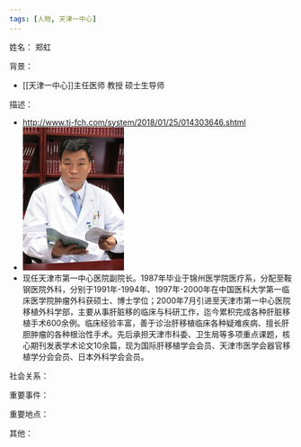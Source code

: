 ```yaml
---
tags: [人物, 天津一中心]
---
```


姓名：
郑虹

背景：
- [[天津一中心]]主任医师 教授 硕士生导师

描述：
- http://www.tj-fch.com/system/2018/01/25/014303646.shtml
- ![郑虹](assets/11192299_246178.jpg)
- 现任天津市第一中心医院副院长。1987年毕业于锦州医学院医疗系，分配至鞍钢医院外科，分别于1991年-1994年、1997年-2000年在中国医科大学第一临床医学院肿瘤外科获硕士、博士学位；2000年7月引进至天津市第一中心医院移植外科学部，主要从事肝脏移的临床与科研工作，迄今累积完成各种肝脏移植手术600余例。临床经验丰富，善于诊治肝移植临床各种疑难疾病、擅长肝胆肿瘤的各种根治性手术。先后承担天津市科委、卫生局等多项重点课题，核心期刊发表学术论文10余篇，现为国际肝移植学会会员、天津市医学会器官移植学分会会员、日本外科学会会员。

社会关系：

重要事件：

重要地点：

其他：
